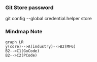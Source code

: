 ### Git Store password
git config --global credential.helper store


### Mindmap Note

```mermaid
graph LR
y(core)-->A(industry)-->B2(MFG)
B2-->C1(GoCode)
B2-->C2(PCode)
```

